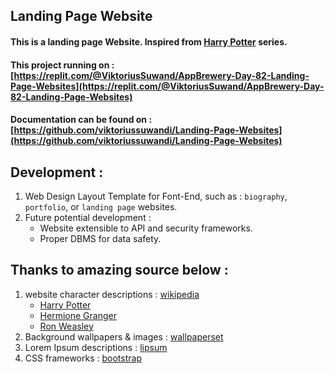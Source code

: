 ## Landing Page Website

#### This is a landing page Website. Inspired from [Harry Potter](https://en.wikipedia.org/wiki/Harry_Potter_(character)) series.

#### This project running on : [https://replit.com/@ViktoriusSuwand/AppBrewery-Day-82-Landing-Page-Websites](https://replit.com/@ViktoriusSuwand/AppBrewery-Day-82-Landing-Page-Websites)

#### Documentation can be found on : [https://github.com/viktoriussuwandi/Landing-Page-Websites](https://github.com/viktoriussuwandi/Landing-Page-Websites)

## Development :
1. Web Design Layout Template for Font-End, such as : `biography`, `portfolio`, or `landing page` websites.
2. Future potential development :
   - Website extensible to API and security frameworks.
   - Proper DBMS for data safety.

## Thanks to amazing source below :
1. website character descriptions : [wikipedia](https://en.wikipedia.org/wiki/List_of_Harry_Potter_characters)
   * [Harry Potter](https://en.wikipedia.org/wiki/Harry_Potter_(character))
   * [Hermione Granger](https://en.wikipedia.org/wiki/Hermione_Granger)
   * [Ron Weasley](https://en.wikipedia.org/wiki/Ron_Weasley)
2. Background wallpapers & images : [wallpaperset](https://wallpaperset.com/hogwarts-wallpapers)
4. Lorem Ipsum descriptions : [lipsum](https://www.lipsum.com/)
5. CSS frameworks : [bootstrap](https://getbootstrap.com/)